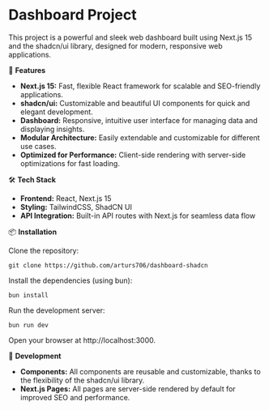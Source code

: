 # Dashboard Project

This project is a powerful and sleek web dashboard built using Next.js 15 and the shadcn/ui library, designed for modern, responsive web applications.

🚀 **Features**

* **Next.js 15:** Fast, flexible React framework for scalable and SEO-friendly applications.
* **shadcn/ui:** Customizable and beautiful UI components for quick and elegant development.
* **Dashboard:** Responsive, intuitive user interface for managing data and displaying insights.
* **Modular Architecture:** Easily extendable and customizable for different use cases.
* **Optimized for Performance:** Client-side rendering with server-side optimizations for fast loading.

🛠️ **Tech Stack**

* **Frontend:** React, Next.js 15 
* **Styling:** TailwindCSS, ShadCN UI
* **API Integration:** Built-in API routes with Next.js for seamless data flow

📦 **Installation**

Clone the repository:

`git clone https://github.com/arturs706/dashboard-shadcn`

Install the dependencies (using bun):

`bun install`

Run the development server:

`bun run dev`

Open your browser at http://localhost:3000.

🚧 **Development**

* **Components:** All components are reusable and customizable, thanks to the flexibility of the shadcn/ui library.
* **Next.js Pages:** All pages are server-side rendered by default for improved SEO and performance.